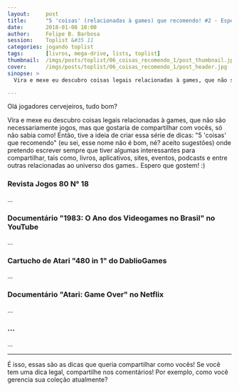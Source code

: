 ```yaml
---
layout:     post
title:      "5 'coisas' (relacionadas à games) que recomendo! #2 - Especial Atari"
date:       2018-01-08 18:00
author:     Felipe B. Barbosa
session:    Toplist &#35 11
categories: jogando toplist
tags:       [livros, mega-drive, lists, toplist]
thumbnail:  /imgs/posts/toplist/06_coisas_recomendo_1/post_thumbnail.jpg
cover:      /imgs/posts/toplist/06_coisas_recomendo_1/post_header.jpg
sinopse: >
  Vira e mexe eu descubro coisas legais relacionadas à games, que não são necessariamente jogos, mas que gostaria de compartilhar com vocês, só não sabia como! Então, tive a ideia de criar essa série de dicas: "5 'coisas' que recomendo" (eu sei, esse nome não é bom, né? aceito sugestões) onde pretendo escrever sempre que tiver algumas interessantes para compartilhar, tais como, livros, aplicativos, sites, eventos, podcasts e entre outras relacionadas ao universo dos games.. Espero que gostem! :)

---
```

Olá jogadores cervejeiros, tudo bom?

Vira e mexe eu descubro coisas legais relacionadas à games, que não são necessariamente jogos, mas que gostaria de compartilhar com vocês, só não sabia como! Então, tive a ideia de criar essa série de dicas: "5 'coisas' que recomendo" (eu sei, esse nome não é bom, né? aceito sugestões) onde pretendo escrever sempre que tiver algumas interessantes para compartilhar, tais como, livros, aplicativos, sites, eventos, podcasts e entre outras relacionadas ao universo dos games.. Espero que gostem! :)

### Revista Jogos 80 N° 18

...

### Documentário "1983: O Ano dos Videogames no Brasil" no YouTube

...

### Cartucho de Atari "480 in 1" do DablioGames

...

### Documentário "Atari: Game Over" no Netflix

...

### ...

...

---

É isso, essas são as dicas que queria compartilhar como vocês! Se você tem uma dica legal, compartilhe nos comentários! Por exemplo, como você gerencia sua coleção atualmente?
